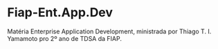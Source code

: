 # Fiap-Ent.App.Dev
Matéria Enterprise Application Development, ministrada por Thiago T. I. Yamamoto pro 2º ano de TDSA da FIAP.
